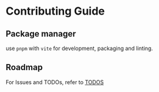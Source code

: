 # Contributing Guide

## Package manager

use `pnpm` with `vite` for development, packaging and linting.

## Roadmap

For Issues and TODOs, refer to [TODOS](todos.md)
